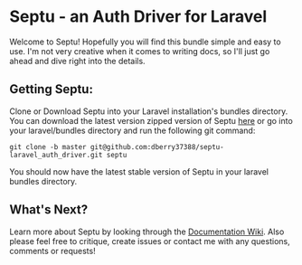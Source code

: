 Septu - an Auth Driver for Laravel
==================================
Welcome to Septu!  Hopefully you will find this bundle simple and easy to use. I'm not very creative when it comes to writing docs, so I'll just go ahead and dive right into the details.

Getting Septu:
--------------
Clone or Download Septu into your Laravel installation's bundles directory. You can download the latest version zipped version of Septu [here](https://github.com/dberry37388/septu-laravel_auth_driver/zipball/master) or go into your laravel/bundles directory and run the following git command:

    git clone -b master git@github.com:dberry37388/septu-laravel_auth_driver.git septu

You should now have the latest stable version of Septu in your laravel bundles directory.


What's Next?
------------
Learn more about Septu by looking through the [Documentation Wiki](https://github.com/dberry37388/septu-laravel_auth_driver/wiki).  Also please feel free to critique, create issues or contact me with any questions, comments or requests!